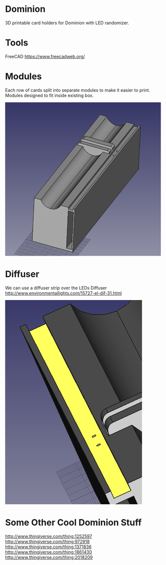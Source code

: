 # Dominion
3D printable card holders for Dominion with LED randomizer.

# Tools
FreeCAD https://www.freecadweb.org/

# Modules
Each row of cards split into separate modules to make it easier to print.
Modules designed to fit inside existing box.

![Module](https://github.com/DonovanBenoit/Dominion/blob/master/images/Module.png "Module")

# Diffuser
We can use a diffuser strip over the LEDs
Diffuser http://www.environmentallights.com/15727-el-dif-31.html

![LED Diffuser Channel](https://github.com/DonovanBenoit/Dominion/blob/master/images/Diffuser_Channel.png "LED Diffuser Channel")

# Some Other Cool Dominion Stuff
http://www.thingiverse.com/thing:1252597
http://www.thingiverse.com/thing:972918
http://www.thingiverse.com/thing:1371836
http://www.thingiverse.com/thing:1861430
http://www.thingiverse.com/thing:2018209
